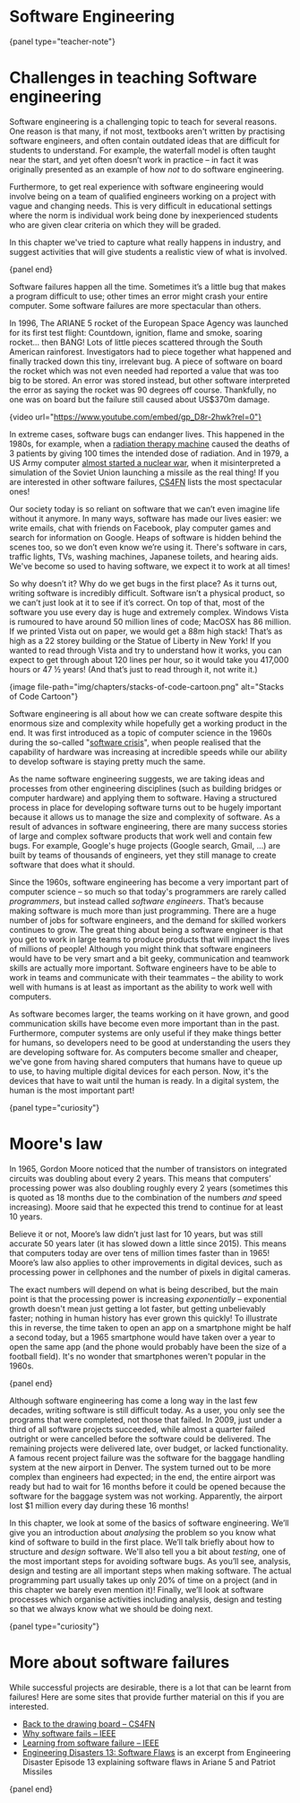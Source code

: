 # Software Engineering

{panel type="teacher-note"}

# Challenges in teaching Software engineering

Software engineering is a challenging topic to teach for several reasons.
One reason is that many, if not most, textbooks aren't written by practising software engineers, and often contain outdated ideas that are difficult for students to understand.
For example, the waterfall model is often taught near the start, and yet often doesn’t work in practice &ndash; in fact it was originally presented as an example of how *not* to do software engineering.

Furthermore, to get real experience with software engineering would involve being on a team of qualified engineers working on a project with vague and changing needs.
This is very difficult in educational settings where the norm is individual work being done by inexperienced students who are given clear criteria on which they will be graded.

In this chapter we've tried to capture what really happens in industry, and suggest activities that will give students a realistic view of what is involved.

{panel end}

Software failures happen all the time.
Sometimes it’s a little bug that makes a program difficult to use; other times an error might crash your entire computer.
Some software failures are more spectacular than others.

In 1996, The ARIANE 5 rocket of the European Space Agency was launched for its first test flight: Countdown, ignition, flame and smoke, soaring rocket... then BANG!
Lots of little pieces scattered through the South American rainforest.
Investigators had to piece together what happened and finally tracked down this tiny, irrelevant bug.
A piece of software on board the rocket which was not even needed had reported a value that was too big to be stored.
An error was stored instead, but other software interpreted the error as saying the rocket was 90 degrees off course.
Thankfully, no one was on board but the failure still caused about US$370m damage.

{video url="https://www.youtube.com/embed/gp_D8r-2hwk?rel=0"}

In extreme cases, software bugs can endanger lives.
This happened in the 1980s, for example, when a [radiation therapy machine](https://en.wikipedia.org/wiki/Therac) caused the deaths of 3 patients by giving 100 times the intended dose of radiation.
And in 1979, a US Army computer [almost started a nuclear war](https://nsarchive2.gwu.edu/nukevault/ebb371/), when it misinterpreted a simulation of the Soviet Union launching a missile as the real thing!
If you are interested in other software failures, [CS4FN](http://www.cs4fn.org/softwareengineering/backtodrawingboard.php) lists the most spectacular ones!

Our society today is so reliant on software that we can’t even imagine life without it anymore.
In many ways, software has made our lives easier: we write emails, chat with friends on Facebook, play computer games and search for information on Google.
Heaps of software is hidden behind the scenes too, so we don’t even know we’re using it.
There's software in cars, traffic lights, TVs, washing machines, Japanese toilets, and hearing aids.
We've become so used to having software, we expect it to work at all times!

So why doesn’t it?
Why do we get bugs in the first place?
As it turns out, writing software is incredibly difficult.
Software isn’t a physical product, so we can’t just look at it to see if it’s correct.
On top of that, most of the software you use every day is huge and extremely complex.
Windows Vista is rumoured to have around 50 million lines of code; MacOSX has 86 million.
If we printed Vista out on paper, we would get a 88m high stack!
That’s as high as a 22 storey building or the Statue of Liberty in New York!
If you wanted to read through Vista and try to understand how it works, you can expect to get through about 120 lines per hour, so it would take you 417,000 hours or 47 ½ years!
(And that’s just to read through it, not write it.)

{image file-path="img/chapters/stacks-of-code-cartoon.png" alt="Stacks of Code Cartoon"}

Software engineering is all about how we can create software despite this enormous size and complexity while hopefully get a working product in the end.
It was first introduced as a topic of computer science in the 1960s during the so-called "[software crisis](https://en.wikipedia.org/wiki/Software_crisis)", when people realised that the capability of hardware was increasing at incredible speeds while our ability to develop software is staying pretty much the same.

As the name software engineering suggests, we are taking ideas and processes from other engineering disciplines (such as building bridges or computer hardware) and applying them to software.
Having a structured process in place for developing software turns out to be hugely important because it allows us to manage the size and complexity of software.
As a result of advances in software engineering, there are many success stories of large and complex software products that work well and contain few bugs.
For example, Google's huge projects (Google search, Gmail, …) are built by teams of thousands of engineers, yet they still manage to create software that does what it should.

Since the 1960s, software engineering has become a very important part of computer science &ndash; so much so that today's programmers are rarely called *programmers*, but instead called *software engineers*.
That’s because making software is much more than just programming.
There are a huge number of jobs for software engineers, and the demand for skilled workers continues to grow.
The great thing about being a software engineer is that you get to work in large teams to produce products that will impact the lives of millions of people!
Although you might think that software engineers would have to be very smart and a bit geeky, communication and teamwork skills are actually more important.
Software engineers have to be able to work in teams and communicate with their teammates &ndash; the ability to work well with humans is at least as important as the ability to work well with computers.

As software becomes larger, the teams working on it have grown, and good communication skills have become even more important than in the past.
Furthermore, computer systems are only useful if they make things better for humans, so developers need to be good at understanding the users they are developing software for.
As computers become smaller and cheaper, we've gone from having shared computers that humans have to queue up to use, to having multiple digital devices for each person.
Now, it's the devices that have to wait until the human is ready.
In a digital system, the human is the most important part!

{panel type="curiosity"}

# Moore's law

In 1965, Gordon Moore noticed that the number of transistors on integrated circuits was doubling about every 2 years.
This means that computers’ processing power was also doubling roughly every 2 years (sometimes this is quoted as 18 months due to the combination of the numbers *and* speed increasing).
Moore said that he expected this trend to continue for at least 10 years.

Believe it or not, Moore’s law didn’t just last for 10 years, but was still accurate 50 years later (it has slowed down a little since 2015).
This means that computers today are over tens of million times faster than in 1965!
Moore’s law also applies to other improvements in digital devices, such as processing power in cellphones and the number of pixels in digital cameras.

The exact numbers will depend on what is being described, but the main point is that the processing power is increasing *exponentially* &ndash; exponential growth doesn't mean just getting a lot faster, but getting unbelievably faster; nothing in human history has ever grown this quickly!
To illustrate this in reverse, the time taken to open an app on a smartphone might be half a second today, but a 1965 smartphone would have taken over a year to open the same app (and the phone would probably have been the size of a football field).
It's no wonder that smartphones weren't popular in the 1960s.

{panel end}

Although software engineering has come a long way in the last few decades, writing software is still difficult today.
As a user, you only see the programs that were completed, not those that failed.
In 2009, just under a third of all software projects succeeded, while almost a quarter failed outright or were cancelled before the software could be delivered.
The remaining projects were delivered late, over budget, or lacked functionality.
A famous recent project failure was the software for the baggage handling system at the new airport in Denver.
The system turned out to be more complex than engineers had expected; in the end, the entire airport was ready but had to wait for 16 months before it could be opened because the software for the baggage system was not working.
Apparently, the airport lost $1 million every day during these 16 months!

In this chapter, we look at some of the basics of software engineering.
We’ll give you an introduction about *analysing* the problem so you know what kind of software to build in the first place.
We’ll talk briefly about how to structure and *design* software.
We'll also tell you a bit about *testing*, one of the most important steps for avoiding software bugs.
As you’ll see, analysis, design and testing are all important steps when making software.
The actual programming part usually takes up only 20% of time on a project (and in this chapter we barely even mention it)!
Finally, we’ll look at software processes which organise activities including analysis, design and testing so that we always know what we should be doing next.

{panel type="curiosity"}

# More about software failures

While successful projects are desirable, there is a lot that can be learnt from failures!
Here are some sites that provide further material on this if you are interested.

- [Back to the drawing board &ndash; CS4FN](http://www.cs4fn.org/softwareengineering/backtodrawingboard.php)
- [Why software fails &ndash; IEEE](http://spectrum.ieee.org/computing/software/why-software-fails)
- [Learning from software failure &ndash; IEEE](http://spectrum.ieee.org/computing/software/learning-from-software-failure)
- [Engineering Disasters 13: Software Flaws](http://youtu.be/EMVBLg2MrLs) is an excerpt from Engineering Disaster Episode 13 explaining software flaws in Ariane 5 and Patriot Missiles

{panel end}
